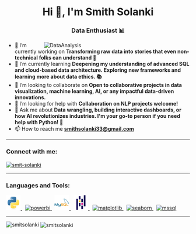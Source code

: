 <h1 align="center">Hi 👋, I'm Smith Solanki</h1>
<h3 align="center">Data Enthusiast 📊</h3>

<img align="right" alt="DataAnalysis" width="400" src="https://www.kdnuggets.com/wp-content/uploads/c_free_data_analyst_bootcamp_beginners_1.png" />

- 🔭 I’m currently working on **Transforming raw data into stories that even non-technical folks can understand 📖**
- 🌱 I’m currently learning **Deepening my understanding of advanced SQL and cloud-based data architecture. Exploring new frameworks and learning more about data ethics. 📚**
- 👯 I’m looking to collaborate on **Open to collaborative projects in data visualization, machine learning, AI, or any impactful data-driven innovations.**
- 🤝 I’m looking for help with **Collaboration on NLP projects welcome!**
- 💬 Ask me about **Data wrangling, building interactive dashboards, or how AI revolutionizes industries. I'm your go-to person if you need help with Python! 🚀**
- 📫 How to reach me **smithsolanki33@gmail.com**

---

<h3 align="left">Connect with me:</h3>
<p align="left">
<a href="www.linkedin.com/in/smithsolanki" target="blank">
  <img align="center" src="https://raw.githubusercontent.com/rahuldkjain/github-profile-readme-generator/master/src/images/icons/Social/linked-in-alt.svg" alt="smit-solanki" height="30" width="40" />
</a>
</p>

---

<h3 align="left">Languages and Tools:</h3>
<p align="left">
  <a href="https://www.python.org" target="_blank" rel="noreferrer">
    <img src="https://raw.githubusercontent.com/devicons/devicon/master/icons/python/python-original.svg" alt="python" width="40" height="40"/>
  </a>&nbsp;
  <a href="https://www.microsoft.com/en-us/power-bi" target="_blank" rel="noreferrer">
    <img src="https://cdn.worldvectorlogo.com/logos/power-bi-1.svg" alt="powerbi" width="40" height="40"/>
  </a>&nbsp;
  <a href="https://www.mysql.com/" target="_blank" rel="noreferrer">
    <img src="https://raw.githubusercontent.com/devicons/devicon/master/icons/mysql/mysql-original-wordmark.svg" alt="mysql" width="40" height="40"/>
  </a>&nbsp;
  <a href="https://pandas.pydata.org/" target="_blank" rel="noreferrer">
    <img src="https://raw.githubusercontent.com/devicons/devicon/2ae2a900d2f041da66e950e4d48052658d850630/icons/pandas/pandas-original.svg" alt="pandas" width="40" height="40"/>
  </a>&nbsp;
  <a href="https://matplotlib.org/" target="_blank" rel="noreferrer">
    <img src="https://upload.wikimedia.org/wikipedia/commons/8/84/Matplotlib_icon.svg" alt="matplotlib" width="40" height="40"/>
  </a>&nbsp;
  <a href="https://seaborn.pydata.org/" target="_blank" rel="noreferrer">
    <img src="https://seaborn.pydata.org/_images/logo-mark-lightbg.svg" alt="seaborn" width="40" height="40"/>
  </a>&nbsp;
  <a href="https://www.microsoft.com/en-us/sql-server" target="_blank" rel="noreferrer">
    <img src="https://www.svgrepo.com/show/303229/microsoft-sql-server-logo.svg" alt="mssql" width="40" height="40"/>
  </a>
</p>

---

<p><img align="left" src="https://github-readme-stats.vercel.app/api/top-langs?username=smitsolanki&show_icons=true&locale=en&layout=compact" alt="smitsolanki" /></p>

<p>&nbsp;<img align="center" src="https://github-readme-stats.vercel.app/api?username=smitsolanki&show_icons=true&locale=en" alt="smitsolanki" /></p>
